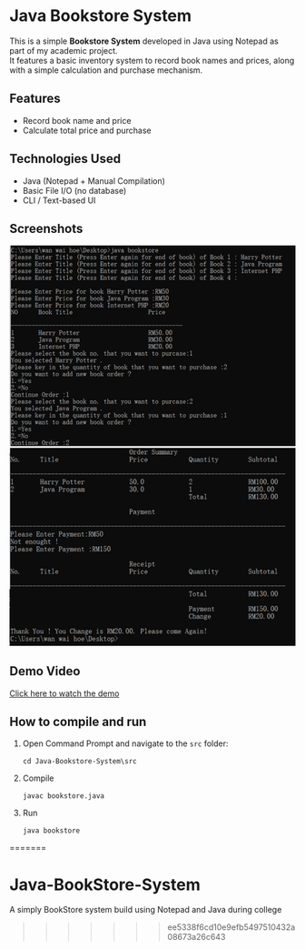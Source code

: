 # Java Bookstore System

This is a simple **Bookstore System** developed in Java using Notepad as part of my academic project.  
It features a basic inventory system to record book names and prices, along with a simple calculation and purchase mechanism.

## Features

- Record book name and price
- Calculate total price and purchase

## Technologies Used

- Java (Notepad + Manual Compilation)
- Basic File I/O (no database)
- CLI / Text-based UI

## Screenshots

![Screenshot 1](./screenshots/bookstore_screenshot1.png)  
![Screenshot 2](./screenshots/bookstore_screenshot2.png)

## Demo Video

[Click here to watch the demo](https://youtu.be/TpLpl540Oxc)

## How to compile and run

1. Open Command Prompt and navigate to the `src` folder:

   ```
   cd Java-Bookstore-System\src

   ```

2. Compile

   ```
   javac bookstore.java

   ```

3. Run

   ```
   java bookstore

   ```
=======
# Java-BookStore-System
A simply BookStore system build using Notepad and Java during college
>>>>>>> ee5338f6cd10e9efb5497510432a08673a26c643
